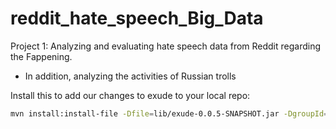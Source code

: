 # reddit_hate_speech_Big_Data

Project 1: Analyzing and evaluating hate speech data from Reddit regarding the Fappening.
- In addition, analyzing the activities of Russian trolls


Install this to add our changes to exude to your local repo:
```sh
mvn install:install-file -Dfile=lib/exude-0.0.5-SNAPSHOT.jar -DgroupId=com.uttesh -DartifactId=exude -Dversion=0.0.5-SNAPSHOT -Dpackaging=jar -DgeneratePom=true

```
